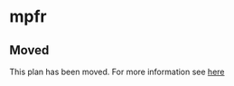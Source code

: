 # mpfr

## Moved

This plan has been moved. For more information see [here](https://github.com/habitat-sh/core-plans#additional-plans)
